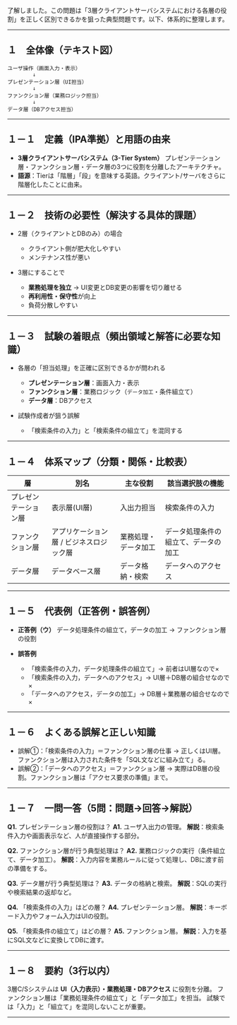 了解しました。この問題は「3層クライアントサーバシステムにおける各層の役割」を正しく区別できるかを狙った典型問題です。以下、体系的に整理します。

---

## １　全体像（テキスト図）

```
ユーザ操作（画面入力・表示）
        ↓
プレゼンテーション層（UI担当）
        ↓
ファンクション層（業務ロジック担当）
        ↓
データ層（DBアクセス担当）
```

---

## １－１　定義（IPA準拠）と用語の由来

* **3層クライアントサーバシステム（3-Tier System）**
  プレゼンテーション層・ファンクション層・データ層の3つに役割を分離したアーキテクチャ。
* **語源**：Tierは「階層」「段」を意味する英語。クライアント/サーバをさらに階層化したことに由来。

---

## １－２　技術の必要性（解決する具体的課題）

* 2層（クライアントとDBのみ）の場合

  * クライアント側が肥大化しやすい
  * メンテナンス性が悪い
* 3層にすることで

  * **業務処理を独立** → UI変更とDB変更の影響を切り離せる
  * **再利用性・保守性**が向上
  * 負荷分散しやすい

---

## １－３　試験の着眼点（頻出領域と解答に必要な知識）

* 各層の「担当処理」を正確に区別できるかが問われる

  * **プレゼンテーション層**：画面入力・表示
  * **ファンクション層**：業務ロジック（`データ加工`・条件組立て）
  * **データ層**：DBアクセス
* 試験作成者が狙う誤解

  * 「検索条件の入力」と「検索条件の組立て」を混同する

---

## １－４　体系マップ（分類・関係・比較表）

| 層          | 別名                    | 主な役割       | 該当選択肢の機能           |
| ---------- | --------------------- | ---------- | ------------------ |
| プレゼンテーション層 | 表示層(UI層)              | 入出力担当      | 検索条件の入力            |
| ファンクション層   | アプリケーション層 / ビジネスロジック層 | 業務処理・データ加工 | データ処理条件の組立て、データの加工 |
| データ層       | データベース層               | データ格納・検索   | データへのアクセス          |

---

## １－５　代表例（正答例・誤答例）

* **正答例（ウ）**
  データ処理条件の組立て，データの加工 → ファンクション層の役割
* **誤答例**

  * 「検索条件の入力，データ処理条件の組立て」→ 前者はUI層なので×
  * 「検索条件の入力，データへのアクセス」→ UI層＋DB層の組合せなので×
  * 「データへのアクセス，データの加工」→ DB層＋業務層の組合せなので×

---

## １－６　よくある誤解と正しい知識

* 誤解①：「検索条件の入力」＝ファンクション層の仕事
  → 正しくはUI層。ファンクション層は入力された条件を「SQL文などに組み立て」る。
* 誤解②：「データへのアクセス」＝ファンクション層
  → 実際はDB層の役割。ファンクション層は「アクセス要求の準備」まで。

---

## １－７　一問一答（5問：問題→回答→解説）

**Q1.** プレゼンテーション層の役割は？
**A1.** ユーザ入出力の管理。
**解説**：検索条件入力や画面表示など、人が直接操作する部分。

**Q2.** ファンクション層が行う典型処理は？
**A2.** 業務ロジックの実行（条件組立て、データ加工）。
**解説**：入力内容を業務ルールに従って処理し、DBに渡す前の準備をする。

**Q3.** データ層が行う典型処理は？
**A3.** データの格納と検索。
**解説**：SQLの実行や検索結果の返却など。

**Q4.** 「検索条件の入力」はどの層？
**A4.** プレゼンテーション層。
**解説**：キーボード入力やフォーム入力はUIの役割。

**Q5.** 「検索条件の組立て」はどの層？
**A5.** ファンクション層。
**解説**：入力を基にSQL文などに変換してDBに渡す。

---

## １－８　要約（3行以内）

3層C/Sシステムは **UI（入力表示）・業務処理・DBアクセス** に役割を分離。
ファンクション層は「業務処理条件の組立て」と「データ加工」を担当。
試験では「入力」と「組立て」を混同しないことが重要。

---


